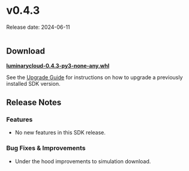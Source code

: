 # v0.4.3

Release date: 2024-06-11

```{include} ../early-access.md
```

## Download

**[luminarycloud-0.4.3-py3-none-any.whl](https://storage.googleapis.com/luminarycloud-learning/sample-projects/lc-sdk/api-files/luminarycloud-0.4.3-py3-none-any.whl)**

See the [Upgrade Guide](./index.md#upgrade-guide) for instructions on how to upgrade a previously
installed SDK version.

## Release Notes

### Features

- No new features in this SDK release.

### Bug Fixes & Improvements

- Under the hood improvements to simulation download.